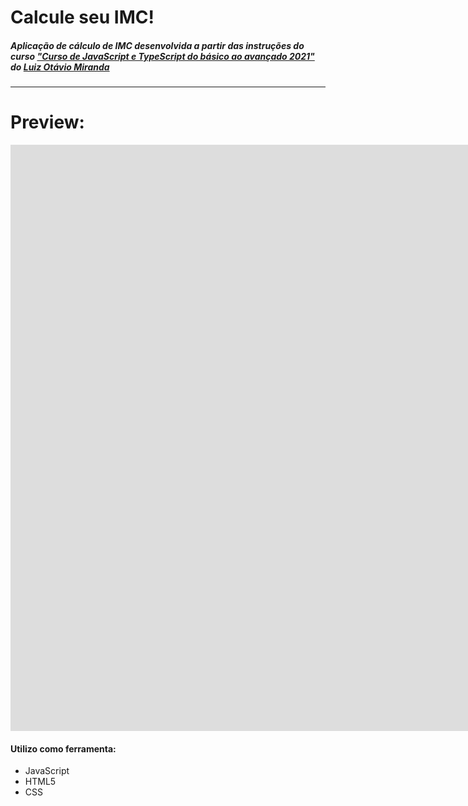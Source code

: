 # Calcule seu IMC!

##### Aplicação de cálculo de IMC desenvolvida a partir das instruções do curso ["Curso de JavaScript e TypeScript do básico ao avançado 2021"](https://www.udemy.com/course/curso-de-javascript-moderno-do-basico-ao-avancado/) do [Luiz Otávio Miranda](https://github.com/luizomf)

---
# Preview:
<div>
<iframe class="embeddedObject shadow resizable" name="embedded_content" scrolling="no" frameborder="0" type="text/html" 
        style="overflow:hidden;" src="https://www.screencast.com/users/BernardoVeras/folders/Capture/media/b7d57579-0cf6-4520-8ab8-db08dfa89dc8/embed" height="938" width="1880" webkitallowfullscreen mozallowfullscreen allowfullscreen></iframe>
<div/>

#### Utilizo como ferramenta:
- JavaScript
- HTML5
- CSS
